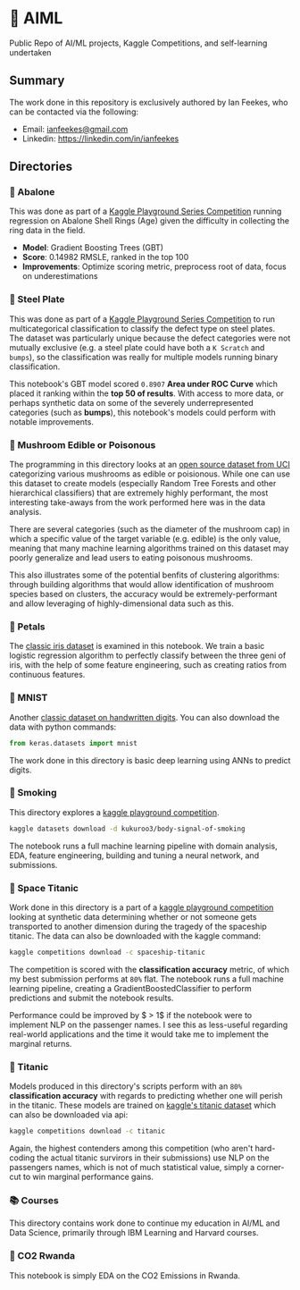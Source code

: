 # 🤖 AIML
Public Repo of AI/ML projects, Kaggle Competitions, and self-learning undertaken

## Summary
The work done in this repository is exclusively authored by Ian Feekes, who can be contacted via the following:
* Email: ianfeekes@gmail.com
* Linkedin: https://linkedin.com/in/ianfeekes

## Directories
### 🦪 Abalone
This was done as part of a [Kaggle Playground Series Competition](https://www.kaggle.com/competitions/playground-series-s4e4) running regression on Abalone Shell Rings (Age) given the difficulty in collecting the ring data in the field.

- **Model**: Gradient Boosting Trees (GBT)
- **Score**: 0.14982 RMSLE, ranked in the top 100
- **Improvements**: Optimize scoring metric, preprocess root of data, focus on underestimations

### 🦾 Steel Plate
This was done as part of a [Kaggle Playground Series Competition](https://www.kaggle.com/c/playground-series-s4e3) to run multicategorical classification to classify the defect type on steel plates. The dataset was particularly unique because the defect categories were not mutually exclusive (e.g. a steel plate could have both a ```K Scratch``` and ```bumps```), so the classification was really for multiple models running binary classification.

This notebook's GBT model scored ```0.8907``` **Area under ROC Curve** which placed it ranking within the **top 50 of results**. With access to more data, or perhaps synthetic data on some of the severely underrepresented categories (such as **bumps**), this notebook's models could perform with notable improvements.

### 🍄 Mushroom Edible or Poisonous
The programming in this directory looks at an [open source dataset from UCI](https://www.kaggle.com/datasets/uciml/mushroom-classification) categorizing various mushrooms as edible or poisionous. While one can use this dataset to create models (especially Random Tree Forests and other hierarchical classifiers) that are extremely highly performant, the most interesting take-aways from the work performed here was in the data analysis.

There are several categories (such as the diameter of the mushroom cap) in which a specific value of the target variable (e.g. edible) is the only value, meaning that many machine learning algorithms trained on this dataset may poorly generalize and lead users to eating poisonous mushrooms.

This also illustrates some of the potential benfits of clustering algorithms: through building algorithms that would allow identification of mushroom species based on clusters, the accuracy would be extremely-performant and allow leveraging of highly-dimensional data such as this.

### 🌸 Petals
The [classic iris dataset](https://scikit-learn.org/stable/auto_examples/datasets/plot_iris_dataset.html) is examined in this notebook. We train a basic logistic regression algorithm to perfectly classify between the three geni of iris, with the help of some feature engineering, such as creating ratios from continuous features.

### 📝 MNIST
Another [classic dataset on handwritten digits](https://www.kaggle.com/datasets/hojjatk/mnist-dataset).
You can also download the data with python commands:
```python
from keras.datasets import mnist
```
The work done in this directory is basic deep learning using ANNs to predict digits.

### 🚬 Smoking
This directory explores a [kaggle playground competition](https://www.kaggle.com/datasets/kukuroo3/body-signal-of-smoking).
```sh
kaggle datasets download -d kukuroo3/body-signal-of-smoking
```
The notebook runs a full machine learning pipeline with domain analysis, EDA, feature engineering, building and tuning a neural network, and submissions.

### 🚀 Space Titanic 
Work done in this directory is a part of a [kaggle playground competition](https://www.kaggle.com/competitions/spaceship-titanic) looking at synthetic data determining whether or not someone gets transported to another dimension during the tragedy of the spaceship titanic. The data can also be downloaded with the kaggle command:
```sh
kaggle competitions download -c spaceship-titanic
```
The competition is scored with the **classification accuracy** metric, of which my best submission performs at ```80%``` flat. The notebook runs a full machine learning pipeline, creating a GradientBoostedClassifier to perform predictions and submit the notebook results.

Performance could be improved by $ > 1$ if the notebook were to implement NLP on the passenger names. I see this as less-useful regarding real-world applications and the time it would take me to implement the marginal returns.

### 🚢 Titanic
Models produced in this directory's scripts perform with an ```80%``` **classification accuracy** with regards to predicting whether one will perish in the titanic. These models are trained on [kaggle's titanic dataset](https://www.kaggle.com/competitions/titanic/data) which can also be downloaded via api:
```sh
kaggle competitions download -c titanic
```
Again, the highest contenders among this competition (who aren't hard-coding the actual titanic survirors in their submissions) use NLP on the passengers names, which is not of much statistical value, simply a corner-cut to win marginal performance gains.

### 📚 Courses
This directory contains work done to continue my education in AI/ML and Data Science, primarily through IBM Learning and Harvard courses.

### 💨 CO2 Rwanda
This notebook is simply EDA on the CO2 Emissions in Rwanda.
